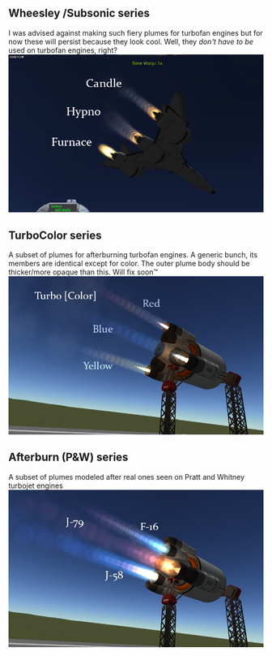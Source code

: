 ## Wheesley /Subsonic series
I was advised against making such fiery plumes for turbofan engines but for now these will persist because they look cool. Well, they _don't have to be_ used on turbofan engines, right?
![Turbofan Engines](https://raw.githubusercontent.com/JadeOfMaar/PlumeParty/master/Engines/Turbine/Subsonic.jpg)

## TurboColor series
A subset of plumes for afterburning turbofan engines. A generic bunch, its members are identical except for color. The outer plume body should be thicker/more opaque than this. Will fix soon™
![TurboColor](https://raw.githubusercontent.com/JadeOfMaar/PlumeParty/master/Engines/Turbine/Supersonic1.jpg)

## Afterburn (P&W) series
A subset of plumes modeled after real ones seen on Pratt and Whitney turbojet engines
![Afterburn](https://raw.githubusercontent.com/JadeOfMaar/PlumeParty/master/Engines/Turbine/Supersonic2.jpg)
